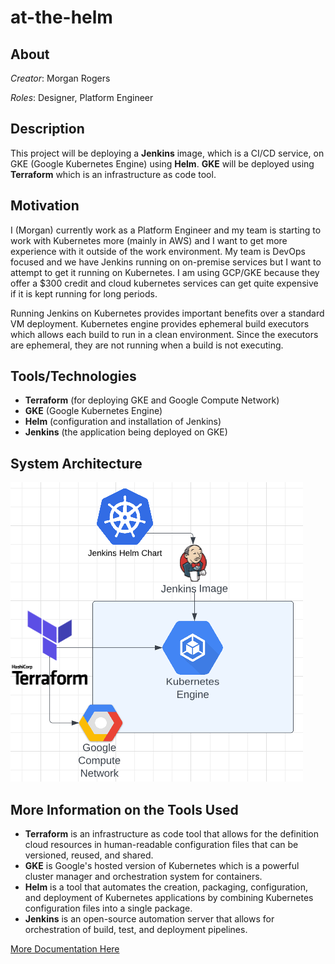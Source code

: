 # at-the-helm
## About

*Creator*: Morgan Rogers

*Roles*: Designer, Platform Engineer

## Description

This project will be deploying a **Jenkins** image, which is a CI/CD service, on GKE (Google Kubernetes Engine) using **Helm**. **GKE** will be deployed using **Terraform** which is an infrastructure as code tool.

## Motivation

I (Morgan) currently work as a Platform Engineer and my team is starting to work with Kubernetes more (mainly in AWS) and I want to get more experience with it outside of the work environment. My team is DevOps focused and we have Jenkins running on on-premise services but I want to attempt to get it running on Kubernetes. I am using GCP/GKE because they offer a $300 credit and cloud kubernetes services can get quite expensive if it is kept running for long periods.

Running Jenkins on Kubernetes provides important benefits over a standard VM deployment. Kubernetes engine provides ephemeral build executors which allows each build to run in a clean environment. Since the executors are ephemeral, they are not running when a build is not executing.

## Tools/Technologies

- **Terraform** (for deploying GKE and Google Compute Network)
- **GKE** (Google Kubernetes Engine)
- **Helm** (configuration and installation of Jenkins)
- **Jenkins** (the application being deployed on GKE)

## System Architecture

![lucid chart](images/at-the-helm-lucid-chart.png)

## More Information on the Tools Used

- **Terraform** is an infrastructure as code tool that allows for the definition cloud resources in human-readable configuration files that can be versioned, reused, and shared.
- **GKE** is Google's hosted version of Kubernetes which is a powerful cluster manager and orchestration system for containers.
- **Helm** is a tool that automates the creation, packaging, configuration, and deployment of Kubernetes applications by combining Kubernetes configuration files into a single package.
- **Jenkins** is an open-source automation server that allows for orchestration of build, test, and deployment pipelines.

[More Documentation Here](/documentation/)


